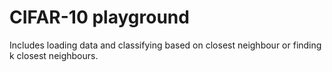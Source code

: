 # CIFAR-10 playground

Includes loading data and classifying based on closest neighbour or  finding k closest neighbours.
